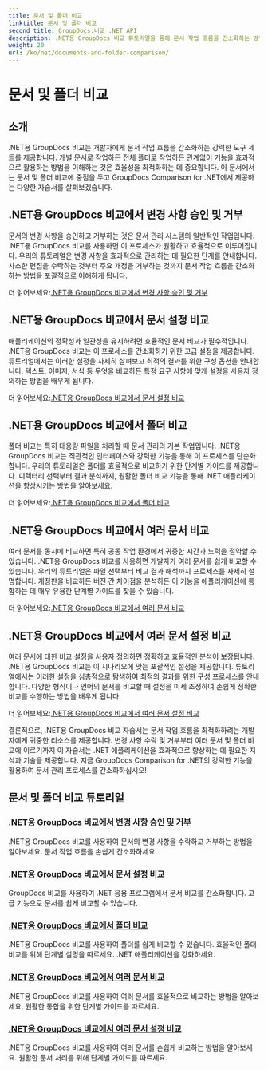 ```yaml
---
title: 문서 및 폴더 비교
linktitle: 문서 및 폴더 비교
second_title: GroupDocs.비교 .NET API
description: .NET용 GroupDocs 비교 튜토리얼을 통해 문서 작업 흐름을 간소화하는 방법을 알아보세요. 변경 사항을 승인, 거부하고 문서와 폴더를 쉽게 비교할 수 있습니다.
weight: 20
url: /ko/net/documents-and-folder-comparison/
---
```


# 문서 및 폴더 비교

## 소개

.NET용 GroupDocs 비교는 개발자에게 문서 작업 흐름을 간소화하는 강력한 도구 세트를 제공합니다. 개별 문서로 작업하든 전체 폴더로 작업하든 관계없이 기능을 효과적으로 활용하는 방법을 이해하는 것은 효율성을 최적화하는 데 중요합니다. 이 문서에서는 문서 및 폴더 비교에 중점을 두고 GroupDocs Comparison for .NET에서 제공하는 다양한 자습서를 살펴보겠습니다.

## .NET용 GroupDocs 비교에서 변경 사항 승인 및 거부

문서의 변경 사항을 승인하고 거부하는 것은 문서 관리 시스템의 일반적인 작업입니다. .NET용 GroupDocs 비교를 사용하면 이 프로세스가 원활하고 효율적으로 이루어집니다. 우리의 튜토리얼은 변경 사항을 효과적으로 관리하는 데 필요한 단계를 안내합니다. 사소한 편집을 수락하는 것부터 주요 개정을 거부하는 것까지 문서 작업 흐름을 간소화하는 방법을 포괄적으로 이해하게 됩니다.

 더 읽어보세요:[.NET용 GroupDocs 비교에서 변경 사항 승인 및 거부](./accept-reject-changes-dotnet/)

## .NET용 GroupDocs 비교에서 문서 설정 비교

애플리케이션의 정확성과 일관성을 유지하려면 효율적인 문서 비교가 필수적입니다. .NET용 GroupDocs 비교는 이 프로세스를 간소화하기 위한 고급 설정을 제공합니다. 튜토리얼에서는 이러한 설정을 자세히 살펴보고 최적의 결과를 위한 구성 옵션을 안내합니다. 텍스트, 이미지, 서식 등 무엇을 비교하든 특정 요구 사항에 맞게 설정을 사용자 정의하는 방법을 배우게 됩니다.

 더 읽어보세요:[.NET용 GroupDocs 비교에서 문서 설정 비교](./compare-documents-settings-dotnet/)

## .NET용 GroupDocs 비교에서 폴더 비교

폴더 비교는 특히 대용량 파일을 처리할 때 문서 관리의 기본 작업입니다. .NET용 GroupDocs 비교는 직관적인 인터페이스와 강력한 기능을 통해 이 프로세스를 단순화합니다. 우리의 튜토리얼은 폴더를 효율적으로 비교하기 위한 단계별 가이드를 제공합니다. 디렉터리 선택부터 결과 분석까지, 원활한 폴더 비교 기능을 통해 .NET 애플리케이션을 향상시키는 방법을 알아보세요.

 더 읽어보세요:[.NET용 GroupDocs 비교에서 폴더 비교](./compare-folders-dotnet/)

## .NET용 GroupDocs 비교에서 여러 문서 비교

여러 문서를 동시에 비교하면 특히 공동 작업 환경에서 귀중한 시간과 노력을 절약할 수 있습니다. .NET용 GroupDocs 비교를 사용하면 개발자가 여러 문서를 쉽게 비교할 수 있습니다. 우리의 튜토리얼은 파일 선택부터 비교 결과 해석까지 프로세스를 자세히 설명합니다. 개정판을 비교하든 버전 간 차이점을 분석하든 이 기능을 애플리케이션에 통합하는 데 매우 유용한 단계별 가이드를 찾을 수 있습니다.

 더 읽어보세요:[.NET용 GroupDocs 비교에서 여러 문서 비교](./compare-multiple-documents-dotnet/)

## .NET용 GroupDocs 비교에서 여러 문서 설정 비교

여러 문서에 대한 비교 설정을 사용자 정의하면 정확하고 효율적인 분석이 보장됩니다. .NET용 GroupDocs 비교는 이 시나리오에 맞는 포괄적인 설정을 제공합니다. 튜토리얼에서는 이러한 설정을 심층적으로 탐색하여 최적의 결과를 위한 구성 프로세스를 안내합니다. 다양한 형식이나 언어의 문서를 비교할 때 설정을 미세 조정하여 손쉽게 정확한 비교를 수행하는 방법을 배우게 됩니다.

 더 읽어보세요:[.NET용 GroupDocs 비교에서 여러 문서 설정 비교](./compare-multiple-documents-settings-dotnet/)

결론적으로, .NET용 GroupDocs 비교 자습서는 문서 작업 흐름을 최적화하려는 개발자에게 귀중한 리소스를 제공합니다. 변경 사항 수락 및 거부부터 여러 문서 및 폴더 비교에 이르기까지 이 자습서는 .NET 애플리케이션을 효과적으로 향상하는 데 필요한 지식과 기술을 제공합니다. 지금 GroupDocs Comparison for .NET의 강력한 기능을 활용하여 문서 관리 프로세스를 간소화하십시오!
## 문서 및 폴더 비교 튜토리얼
### [.NET용 GroupDocs 비교에서 변경 사항 승인 및 거부](./accept-reject-changes-dotnet/)
.NET용 GroupDocs 비교를 사용하여 문서의 변경 사항을 수락하고 거부하는 방법을 알아보세요. 문서 작업 흐름을 손쉽게 간소화하세요.
### [.NET용 GroupDocs 비교에서 문서 설정 비교](./compare-documents-settings-dotnet/)
GroupDocs 비교를 사용하여 .NET 응용 프로그램에서 문서 비교를 간소화합니다. 고급 기능으로 문서를 쉽게 비교할 수 있습니다.
### [.NET용 GroupDocs 비교에서 폴더 비교](./compare-folders-dotnet/)
.NET용 GroupDocs 비교를 사용하여 폴더를 쉽게 비교할 수 있습니다. 효율적인 폴더 비교를 위해 단계별 설명을 따르세요. .NET 애플리케이션을 강화하세요.
### [.NET용 GroupDocs 비교에서 여러 문서 비교](./compare-multiple-documents-dotnet/)
.NET용 GroupDocs 비교를 사용하여 여러 문서를 효율적으로 비교하는 방법을 알아보세요. 원활한 통합을 위한 단계별 가이드를 따르세요.
### [.NET용 GroupDocs 비교에서 여러 문서 설정 비교](./compare-multiple-documents-settings-dotnet/)
.NET용 GroupDocs 비교를 사용하여 여러 문서를 손쉽게 비교하는 방법을 알아보세요. 원활한 문서 처리를 위해 단계별 가이드를 따르세요.